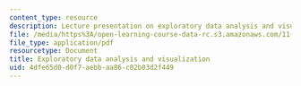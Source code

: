 ```yaml
---
content_type: resource
description: Lecture presentation on exploratory data analysis and visualization.
file: /media/https%3A/open-learning-course-data-rc.s3.amazonaws.com/11-220-quantitative-reasoning-statistical-methods-for-planners-i-spring-2009/4dfe65d0d0f7aebbaa86c02b03d2f449_MIT11_220s09_lec06.pdf
file_type: application/pdf
resourcetype: Document
title: Exploratory data analysis and visualization
uid: 4dfe65d0-d0f7-aebb-aa86-c02b03d2f449
---
```

